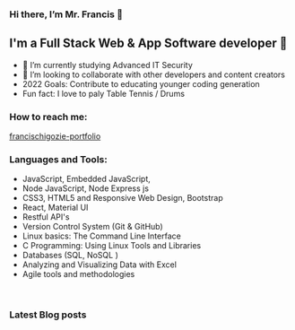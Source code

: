 ### Hi there, I’m Mr. Francis 👋  

## I'm a Full Stack Web & App Software developer 👀
- 🌱 I’m currently studying Advanced IT Security  
- 💞️ I’m looking to collaborate with other developers and content creators
- 2022 Goals: Contribute to educating younger coding generation
- Fun fact: I love to paly Table Tennis / Drums

### How to reach me:

[francischigozie-portfolio](https://francischigozie-portfolio.herokuapp.com/)

### Languages and Tools:

- JavaScript, Embedded JavaScript,
- Node JavaScript, Node Express js
- CSS3, HTML5 and Responsive Web Design, Bootstrap
- React, Material UI
- Restful API's
- Version Control System (Git & GitHub)
- Linux basics: The Command Line Interface
- C Programming: Using Linux Tools and Libraries
- Databases (SQL, NoSQL )
- Analyzing and Visualizing Data with Excel
- Agile tools and methodologies

<br>

### Latest Blog posts
<!-- BLOG-POST-LIST:START -->
<!-- BLOG-POST-LIST:END -->


<!---
francisChigozie/francisChigozie is a ✨ special ✨ repository because its `README.md` (this file) appears on your GitHub profile.
You can click the Preview link to take a look at your changes.
--->
